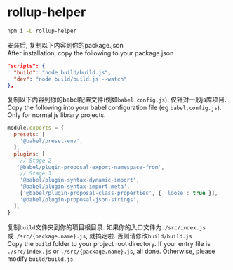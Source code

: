 # rollup-helper
```sh
npm i -D rollup-helper
```
安装后, 复制以下内容到你的package.json   
After installation, copy the following to your package.json
```json
"scripts": {
  "build": "node build/build.js",
  "dev": "node build/build.js --watch"
},
```
复制以下内容到你的babel配置文件(例如`babel.config.js`). 仅针对一般js库项目.   
Copy the following into your babel configuration file (eg `babel.config.js`). Only for normal js library projects.
```js
module.exports = {
  presets: [
    '@babel/preset-env',
  ],
  plugins: [
    // Stage 2
   '@babel/plugin-proposal-export-namespace-from',
    // Stage 3
    '@babel/plugin-syntax-dynamic-import',
    '@babel/plugin-syntax-import-meta',
    ['@babel/plugin-proposal-class-properties', { 'loose': true }],
    '@babel/plugin-proposal-json-strings',
  ],
}
```
复制`build`文件夹到你的项目根目录. 如果你的入口文件为`./src/index.js`或`./src/{package.name}.js`, 就搞定啦. 否则请修改`build/build.js`   
Copy the `build` folder to your project root directory. If your entry file is `./src/index.js` or `./src/{package.name}.js`, all done. Otherwise, please modify `build/build.js`.
